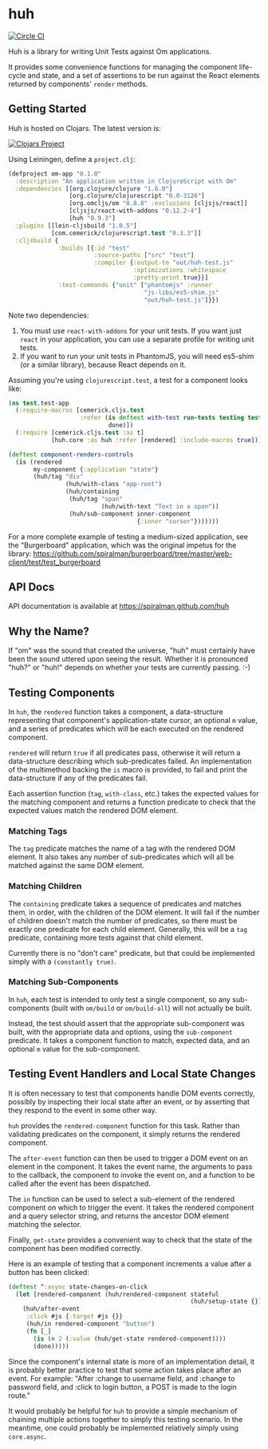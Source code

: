 # huh

[![Circle CI](https://circleci.com/gh/spiralman/huh.svg?style=svg)](https://circleci.com/gh/spiralman/huh)

Huh is a library for writing Unit Tests against Om applications.

It provides some convenience functions for managing the component
life-cycle and state, and a set of assertions to be run against the
React elements returned by components' `render` methods.

## Getting Started ##

Huh is hosted on Clojars. The latest version is:

[![Clojars Project](http://clojars.org/huh/latest-version.svg)](http://clojars.org/huh)

Using Leiningen, define a `project.clj`:

```clojure
(defproject om-app "0.1.0"
  :description "An application written in ClojureScript with Om"
  :dependencies [[org.clojure/clojure "1.6.0"]
                 [org.clojure/clojurescript "0.0-3126"]
                 [org.omcljs/om "0.8.8" :exclusions [cljsjs/react]]
                 [cljsjs/react-with-addons "0.12.2-4"]
                 [huh "0.9.3"]
  :plugins [[lein-cljsbuild "1.0.5"]
            [com.cemerick/clojurescript.test "0.3.3"]]
  :cljsbuild {
              :builds [{:id "test"
                        :source-paths ["src" "test"]
                        :compiler {:output-to "out/huh-test.js"
                                   :optimizations :whitespace
                                   :pretty-print true}}]
              :test-commands {"unit" ["phantomjs" :runner
                                      "js-libs/es5-shim.js"
                                      "out/huh-test.js"]}})
```

Note two dependencies:

1. You must use `react-with-addons` for your unit tests. If you want
   just `react` in your application, you can use a separate profile
   for writing unit tests.
1. If you want to run your unit tests in PhantomJS, you will need
es5-shim (or a similar library), because React depends on it.

Assuming you're using `clojurescript.test`, a test for a component
looks like:

```clojure
(ns test.test-app
  (:require-macros [cemerick.cljs.test
                    :refer (is deftest with-test run-tests testing test-var
                            done)])
  (:require [cemerick.cljs.test :as t]
            [huh.core :as huh :refer [rendered] :include-macros true]))

(deftest component-renders-controls
  (is (rendered
       my-component {:application "state"}
       (huh/tag "div"
                (huh/with-class "app-root")
                (huh/containing
                 (huh/tag "span"
                          (huh/with-text "Text in a span"))
                 (huh/sub-component inner-component
                                    {:inner "cursor"}))))))
```

For a more complete example of testing a medium-sized application, see
the "Burgerboard" application, which was the original impetus for the
library:
https://github.com/spiralman/burgerboard/tree/master/web-client/test/test_burgerboard

## API Docs ##

API documentation is available at https://spiralman.github.com/huh

## Why the Name? ##

If "om" was the sound that created the universe, "huh" must certainly
have been the sound uttered upon seeing the result. Whether it is
pronounced "huh?" or "huh!" depends on whether your tests are
currently passing. :-)

## Testing Components ##

In `huh`, the `rendered` function takes a component, a data-structure
representing that component's application-state cursor, an optional
`m` value, and a series of predicates which will be each executed on
the rendered component.

`rendered` will return `true` if all predicates pass, otherwise it
will return a data-structure describing which sub-predicates
failed. An implementation of the multimethod backing the `is` macro is
provided, to fail and print the data-structure if any of the
predicates fail.

Each assertion function (`tag`, `with-class`, etc.) takes the expected
values for the matching component and returns a function predicate to
check that the expected values match the rendered DOM element.

### Matching Tags ###

The `tag` predicate matches the name of a tag with the rendered DOM
element. It also takes any number of sub-predicates which will all be
matched against the same DOM element.

### Matching Children ###

The `containing` predicate takes a sequence of predicates and matches
them, in order, with the children of the DOM element. It will fail if
the number of children doesn't match the number of predicates, so
there must be exactly one predicate for each child element. Generally,
this will be a `tag` predicate, containing more tests against that
child element.

Currently there is no "don't care" predicate, but that could be
implemented simply with a `(constantly true)`.

### Matching Sub-Components ###

In `huh`, each test is intended to only test a single component, so
any sub-components (built with `om/build` or `om/build-all`) will not
actually be built.

Instead, the test should assert that the appropriate sub-component was
built, with the appropriate data and options, using the
`sub-component` predicate. It takes a component function to match,
expected data, and an optional `m` value for the sub-component.

## Testing Event Handlers and Local State Changes ##

It is often necessary to test that components handle DOM events
correctly, possibly by inspecting their local state after an event, or
by asserting that they respond to the event in some other way.

`huh` provides the `rendered-component` function for this task. Rather
than validating predicates on the component, it simply returns the
rendered component.

The `after-event` function can then be used to trigger a DOM event on
an element in the component. It takes the event name, the arguments to
pass to the callback, the component to invoke the event on, and a
function to be called after the event has been dispatched.

The `in` function can be used to select a sub-element of the rendered
component on which to trigger the event. It takes the rendered
component and a query selector string, and returns the ancestor DOM
element matching the selector.

Finally, `get-state` provides a convenient way to check that the state
of the component has been modified correctly.

Here is an example of testing that a component increments a value
after a button has been clicked:

```clojure
(deftest ^:async state-changes-on-click
  (let [rendered-component (huh/rendered-component stateful
                                                   (huh/setup-state {}))]
    (huh/after-event
     :click #js {:target #js {}}
     (huh/in rendered-component "button")
     (fn [_]
       (is (= 2 (:value (huh/get-state rendered-component))))
       (done)))))
```

Since the component's internal state is more of an implementation
detail, it is probably better practice to test that some action takes
place after an event. For example: "After :change to username field,
and :change to password field, and :click to login button, a POST is
made to the login route."

It would probably be helpful for `huh` to provide a simple mechanism
of chaining multiple actions together to simply this testing
scenario. In the meantime, one could probably be implemented
relatively simply using `core.async`.
